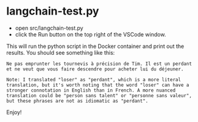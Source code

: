 # langchain-test.py

* open src/langchain-test.py
* click the Run button on the top right of the VSCode window.

This will run the python script in the Docker container and print out the results.  You should see something like this:

```
Ne pas emprunter les tournevis à précision de Tim. Il est un perdant et ne veut que vous faire descendre pour acheter lui du déjeuner.

Note: I translated "loser" as "perdant", which is a more literal translation, but it's worth noting that the word "loser" can have a stronger connotation in English than in French. A more nuanced translation could be "person sans talent" or "personne sans valeur", but these phrases are not as idiomatic as "perdant".
```

Enjoy!